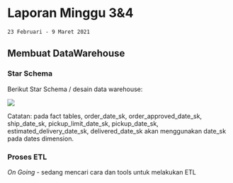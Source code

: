 # Laporan Minggu 3&4
    23 Februari - 9 Maret 2021
## Membuat DataWarehouse 
### Star Schema  
Berikut Star Schema / desain data warehouse:

**![](https://lh6.googleusercontent.com/yF9PlaofIOV-VnWhPOFuJMab_XyRLSb9dKMbXoMl8HtIGu_s8ivu4UlrBUrbynC4kSbqpVxVb5Fpg8Wb1H3E485OslKpyl1eypP--zfXSdO-yF9XZBUYf0Etc00zElFTyFsskpLu)**

Catatan: pada fact tables, order_date_sk, order_approved_date_sk, ship_date_sk, pickup_limit_date_sk, pickup_date_sk, estimated_delivery_date_sk, delivered_date_sk akan menggunakan date_sk pada dates dimension.  

### Proses ETL
*On Going* - sedang mencari cara dan tools untuk melakukan ETL

